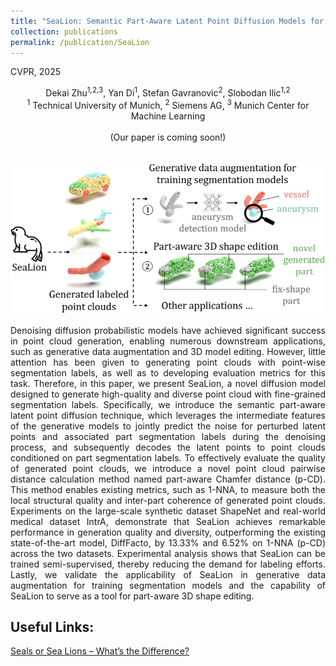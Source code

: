 ```yaml
---
title: "SeaLion: Semantic Part-Aware Latent Point Diffusion Models for 3D Generation"
collection: publications
permalink: /publication/SeaLion
---
```


CVPR, 2025

<center>
Dekai Zhu<sup>1,2,3</sup>, Yan Di<sup>1</sup>, Stefan Gavranovic<sup>2</sup>, Slobodan Ilic<sup>1,2</sup> <br /> 
<sup>1</sup> Technical University of Munich, <sup>2</sup> Siemens AG, <sup>3</sup> Munich Center for Machine Learning <br />
<br /> 
(Our paper is coming soon!)
</center>
<br/>

<!-- <p align="center">
  <a href="https://openaccess.thecvf.com/content/CVPR2023/html/Zhu_IPCC-TP_Utilizing_Incremental_Pearson_Correlation_Coefficient_for_Joint_Multi-Agent_Trajectory_CVPR_2023_paper.html">Paper</a> | 
  <a href="https://cvpr.thecvf.com/virtual/2023/poster/22669">Poster</a>
</p> -->

<p align="center">
  <img src="../images/sealion/teaser_4.png" alt="shape" />
</p>


<p align = "justify"> 
Denoising diffusion probabilistic models have achieved significant success in point cloud generation, enabling numerous downstream applications, such as generative data augmentation and 3D model editing. However, little attention has been given to generating point clouds with point-wise segmentation labels, as well as to developing evaluation metrics for this task. Therefore, in this paper, we present SeaLion, a novel diffusion model designed to generate high-quality and diverse point cloud with fine-grained segmentation labels. Specifically, we introduce the semantic part-aware latent point diffusion technique, which leverages the intermediate features of the generative models to jointly predict the noise for perturbed latent points and associated part segmentation labels during the denoising process, and subsequently decodes the latent points to point clouds conditioned on part segmentation labels. To effectively evaluate the quality of generated point clouds, we introduce a novel point cloud pairwise distance calculation method named part-aware Chamfer distance (p-CD). This method enables existing metrics, such as 1-NNA, to measure both the local structural quality and inter-part coherence of generated point clouds. Experiments on the large-scale synthetic dataset ShapeNet and real-world medical dataset IntrA, demonstrate that SeaLion achieves remarkable performance in generation quality and diversity, outperforming the existing state-of-the-art model, DiffFacto, by 13.33% and 6.52% on 1-NNA (p-CD) across the two datasets. Experimental analysis shows that SeaLion can be trained semi-supervised, thereby reducing the demand for labeling efforts. Lastly, we validate the applicability of SeaLion in generative data augmentation for training segmentation models and the capability of SeaLion to serve as a tool for part-aware 3D shape editing.
</p>

## Useful Links:
[Seals or Sea Lions – What’s the Difference?](https://lajollabythesea.com/seals-or-sea-lions-whats-the-difference/)